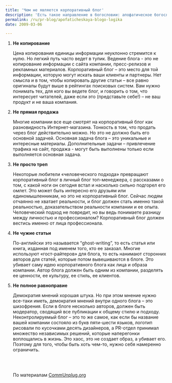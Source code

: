 ```yaml
---
title: 'Чем не является корпоративный блог'
description: 'Есть такое направление в богословии: апофатическое богословие. Его основной прием – познание Бога через то, чем он не является. Из метода богословия апофатика стала научным методом – определением путем отрицания. Попытаемся применить этот метод к корпоративным блогам и отбросить то, чем они не являются.'
permalink: /ru/pr-blog/apofaticheskaya-blogo-logika
date: 2009-03-06

---
```


<ol><li><strong> Не копирование</strong><br>

Цена копирования единицы информации неуклонно стремится к нулю. Но легкий путь часто ведет в тупик. Ведение блога -  это не копирование информации с сайта компании,  пресс-релизов и рекламных материалов. Корпоративный блог – это место для той информации, которую могут искать ваши  клиенты и партнеры. Нет смысла  и в том, чтобы копировать другие статьи – все равно оригиналы будут выше в рейтингах поисковых систем. Вам нужно понимать тех, для кого вы ведете блог, и говорить о том, что интересует читателей, даже если это (представьте себе!) – не ваш продукт и не ваша компания.</li>
<li><strong>Не прямая продажа</strong><br>

Многие компании все еще смотрят на корпоративный блог как разновидность Интернет-магазина. Тонкость в том, что продать через блог действительно можно. Но это не должно быть его основной задачей. Основная задача блога – это уникальные и интересные материалы. Дополнительные задачи – привлечение трафика на сайт, продажа  - могут быть выполнены только если выполняется основная задача. </li>
<li><strong>Не просто треп</strong><br>

Некоторые любители «человеческого подхода» превращают корпоративный блог в личный блог топ-менеджера, с рассказами о том, с какой ноги он сегодня встал и насколько сильно подгорел его омлет. Это может быть интересно его друзьям или единомышленникам, но это не корпоративный блог. Сейчас людям отчаянно не хватает реальности, и блог должен стать именно такой реальностью, доказательством реальности компании и ее опыта. Человеческий подход не повредит, но вы ведь понимаете разницу между личностью и профессионалом? Корпоративный блог должен вестись именно от лица профессионала. </li>
<li><strong> Не чужие статьи</strong><br>

По-английски это называется “ghost-writing”, то есть статья или книга, изданная под именем того, кто ее заказал. Многие используют «гост-райтеров» для блога, то есть нанимают сторонних авторов для статей, которые потом вывешиваются в блоге. Это убивает саму идею корпоративного блога как лица и образа компании. Автор блога должен быть одним из компании, разделять ее ценности, ее культуру, ее стиль, ее клиентов.  </li>
<li><strong>Не полное равноправие</strong><br>

Демократия мнений хорошая штука. Но при этом мнение нужно все-таки иметь, демократия мнений внутри одного блога – это шизофрения. Если в блоге несколько авторов, должен быть модератор, сводящий все публикации к общему стилю и подходу. Неконтролируемый блог – это то же самое, как если бы название вашей компании состояло из букв пяти-шести языков, логотип рисовали по кусочками десять дизайнеров, а PR-отдел принимал множество независимых решений, которые наперегонки воплощались в жизнь. Это хаос, это не создает образ, а убивает его. Поэтому для того, чтобы быть хоть чем-то, нужно себя намеренно ограничить.</li><br><br>

По материалам <a href="http://www.communplug.com/blogging/what-corporate-blogging-isnt">CommUnplug.org</a>

